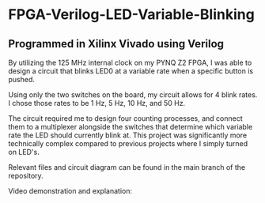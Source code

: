# FPGA-Verilog-LED-Variable-Blinking

Programmed in Xilinx Vivado using Verilog
------------------------------------------------------------------------------------------------------------------------------------------------------------------------
By utilizing the 125 MHz internal clock on my PYNQ Z2 FPGA, I was able to design a circuit that blinks LED0 at a variable rate when a specific button is pushed.  

Using only the two switches on the board, my circuit allows for 4 blink rates. I chose those rates to be 1 Hz, 5 Hz, 10 Hz, and 50 Hz. 

The circuit required me to design four counting processes, and connect them to a multiplexer alongside the switches that determine which variable rate the LED should
currently blink at. This project was significantly more technically complex compared to previous projects where I simply turned on LED's.

Relevant files and circuit diagram can be found in the main branch of the repository.

Video demonstration and explanation:

